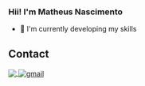 ### Hii! I'm Matheus Nascimento

- 🌱 I'm currently developing my skills

## Contact

<p>
  <a href="https://www.linkedin.com/in/juniorcarvalh0/">
    <img
         align="center"
         src="https://www.flaticon.com/free-icon/linkedin_3536505?term=linkedin&page=1&position=1&origin=search&related_id=3536505"
         target="_blank"
         />
  </a>
  <a href="mailto:juniorcarvalhodev@gmail.com">
    <img
         align="center"
         src="https://img.shields.io/badge/Gmail-1C1C1C?style=for-the-badge&logo=gmail&logoColor=00FFFF" 
         alt="gmail"
         target="_blank"
         />
   </a>
</p>
